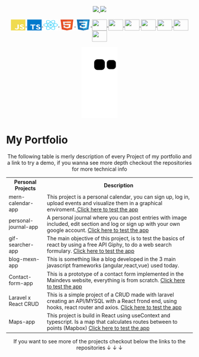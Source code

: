 <div align="center">
    <a href="https://github.com/cristiangomezdev">
    <img height="180em" src="https://github-readme-stats.vercel.app/api?username=cristiangomezdev&show_icons=true&theme=dark&include_all_commits=true&count_private=true"/>
    <img height="180em" src="https://github-readme-stats.vercel.app/api/top-langs/?username=cristiangomezdev&layout=compact&langs_count=7&theme=dark"/>
  </div>
  <div style="display: inline_block" align="center"><br>
    <img align="center"  height="30" width="40" src="https://raw.githubusercontent.com/devicons/devicon/master/icons/javascript/javascript-plain.svg">
    <img align="center"  height="30" width="40" src="https://raw.githubusercontent.com/devicons/devicon/master/icons/typescript/typescript-plain.svg">
    <img align="center"  height="30" width="40" src="https://raw.githubusercontent.com/devicons/devicon/master/icons/react/react-original.svg">
    <img align="center"  height="30" width="40" src="https://raw.githubusercontent.com/devicons/devicon/master/icons/html5/html5-original.svg">
    <img align="center"  height="30" width="40" src="https://raw.githubusercontent.com/devicons/devicon/master/icons/css3/css3-original.svg">
    <img align="center"  height="30" width="40" src="https://cdn.jsdelivr.net/gh/devicons/devicon/icons/angularjs/angularjs-original.svg" />
    <img align="center"  height="30" width="40" src="https://cdn.jsdelivr.net/gh/devicons/devicon/icons/vuejs/vuejs-original.svg" />
    <img align="center"  height="30" width="40" src="https://cdn.jsdelivr.net/gh/devicons/devicon/icons/php/php-plain.svg" />
       <img align="center"  height="30" width="40" src="https://cdn.jsdelivr.net/gh/devicons/devicon/icons/laravel/laravel-plain.svg" />
    <img align="center"  height="30" width="40" src="https://cdn.jsdelivr.net/gh/devicons/devicon/icons/nodejs/nodejs-original.svg" />
    <img align="center"  height="30" width="40" fill="white" src="https://cdn.jsdelivr.net/gh/devicons/devicon/icons/express/express-original.svg" />
    <img align="center"  height="30" width="40" src="https://cdn.jsdelivr.net/gh/devicons/devicon/icons/firebase/firebase-plain-wordmark.svg" />
      </a>
  </div>
  
<div align="center"> 
    
    
    
  ![Snake animation](https://github.com/cristiangomezdev/cristiangomezdev/blob/output/github-contribution-grid-snake.svg)
</div>
    
    

 # My Portfolio

<div>
    <p align="center"> The following table is merly description of every Project of my portfolio and a link to try a demo, if you wanna see more depth checkout the repositories for more technical info </p>
<table>
  <tr>
    <th>Personal Projects</th>
    <th>Description</th>
  </tr>
  <tr>
    <td><a target="_blank" > mern-calendar-app </a></td>
    <td>This project is a personal calendar, you can sign up, log in, upload events and visualize them in a graphical enviroment.<a href="https://mern-calendar-api-22.herokuapp.com/"> Click here to test the app</a></td>
  </tr>
  <tr>
    <td><a target="_blank"> personal-journal-app </a></td>
    <td> A personal journal where you can post entries with image included, edit section and log or sign up with your own google account. <a href="https://personal-online-journal-app.herokuapp.com/"> Click here to test the app</a></td>
  </tr>
  <tr>
    <td><a target="_blank"> gif-searcher-app </a></td>
    <td>The main objective of this project, is to test the basics of react by using a free API Giphy, to do a web search formulary. <a href="https://gif-search-engine-app.herokuapp.com/"> Click here to test the app</a></td>
  </tr>
  <tr>
    <td><a target="_blank" > blog-mexn-app </a></td>
    <td> This is something like a blog developed in the 3 main javascript frameworks (angular,react,vue) used today.   </td>
  </tr>
   <tr>
    <td><a target="_blank"> Contact-form-app </a></td>
    <td>This is a prototype of a contact form implemented in the Maindevs website, everything is from scratch. <a href="https://www.maindevs.com"> Click here to test the app</a></td>
  </tr>
   <tr>
    <td><a target="_blank"> Laravel x React CRUD </a></td>
    <td>This is a simple project of a CRUD made with laravel creating an API/MYSQL with a React frond end, using hooks, react router and axios. <a href="https://github.com/cristiangomezdev/laravel_react_crud"> Click here to test the app</a></td>
  </tr>
    <tr>
    <td><a target="_blank"> Maps-app </a></td>
    <td>This project is build in React using useContext and typescript. Is a map that calculates routes between to points (Mapbox) <a href="https://maps-app-cristian-gomez.netlify.app/"> Click here to test the app</a></td>
  </tr>
</table>
</div>
<p align="center"> If you want to see more of the projects checkout below the links to the repositories ↓ ↓ ↓</p>
